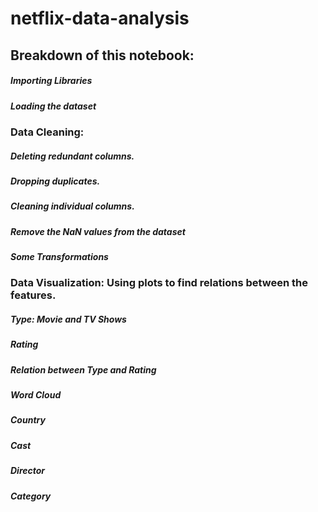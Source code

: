 # netflix-data-analysis

## Breakdown of this notebook:
##### Importing Libraries
##### Loading the dataset
### Data Cleaning:
##### Deleting redundant columns.
##### Dropping duplicates.
##### Cleaning individual columns.
##### Remove the NaN values from the dataset
##### Some Transformations
### Data Visualization: Using plots to find relations between the features.
##### Type: Movie and TV Shows
##### Rating
##### Relation between Type and Rating
##### Word Cloud
##### Country
##### Cast
##### Director
##### Category
